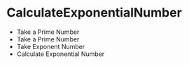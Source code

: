 # CalculateExponentialNumber

- Take a Prime Number
- Take a Prime Number
- Take Exponent Number
- Calculate Exponential Number
